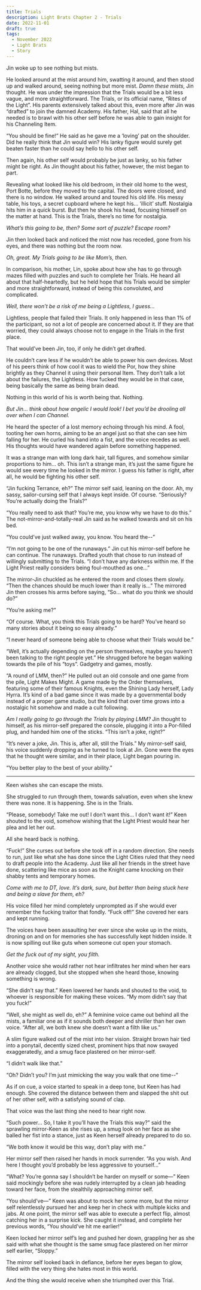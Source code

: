 ```yaml
---
title: Trials
description: Light Brats Chapter 2 - Trials
date: 2022-11-01
draft: true
tags:
  - November 2022
  - Light Brats
  - Story
---
```


Jin woke up to see nothing but mists.

He looked around at the mist around him, swatting it around, and then stood up and walked around, seeing nothing but more mist. *Damn these mists*, Jin thought. He was under the impression that the Trials would be a bit less vague, and more straightforward.
The Trials, or its official name, “Rites of the Light”. His parents extensively talked about this, even more after Jin was “drafted” to join the damned Academy. His father, Hal, said that all he needed is to brawl with his other self before he was able to gain insight for his Channeling Item.

“You should be fine!” He said as he gave me a ‘loving’ pat on the shoulder. Did he really think that Jin would win? His lanky figure would surely get beaten faster than he could say hello to his other self.

Then again, his other self would probably be just as lanky, so his father might be right. As Jin thought about his father, however, the mist began to part.

Revealing what looked like his old bedroom, in their old home to the west, Port Botte, before they moved to the capital. The doors were closed, and there is no window. He walked around and toured his old life. His messy table, his toys, a secret cupboard where he kept his… ‘illicit’ stuff. Nostalgia hits him in a quick burst. But then he shook his head, focusing himself on the matter at hand. This is the Trials, there’s no time for nostalgia.

*What’s this going to be, then? Some sort of puzzle? Escape room?*

Jin then looked back and noticed the mist now has receded, gone from his eyes, and there was nothing but the room now.

*Oh, great. My Trials going to be like Mom’s, then.*

In comparison, his mother, Lin, spoke about how she has to go through mazes filled with puzzles and such to complete her Trials. He heard all about that half-heartedly, but he held hope that his Trials would be simpler and more straightforward, instead of being this convoluted, and complicated.

*Well, there won’t be a risk of me being a Lightless, I guess…*

Lightless, people that failed their Trials. It only happened in less than 1% of the participant, so not a lot of people are concerned about it. If they are that worried, they could always choose not to engage in the Trials in the first place.

That would’ve been Jin, too, if only he didn’t get drafted.

He couldn’t care less if he wouldn’t be able to power his own devices. Most of his peers think of how cool it was to wield the Por, how they shine brightly as they Channel it using their personal Item. They don’t talk a lot about the failures, the Lightless. How fucked they would be in that case, being basically the same as being brain dead.

Nothing in this world of his is worth being that. Nothing.

*But Jin… think about how angelic I would look! I bet you’d be drooling all over when I can Channel.*

He heard the specter of a lost memory echoing through his mind. A fool, tooting her own horns, aiming to be an angel just so that she can see him falling for her. He curled his hand into a fist, and the voice recedes as well. His thoughts would have wandered again before something happened.

It was a strange man with long dark hair, tall figures, and somehow similar proportions to him… oh. This isn’t a strange man, it’s just the same figure he would see every time he looked in the mirror. I guess his father is right, after all, he would be fighting his other self.

“Jin fucking Terrance, eh?” The mirror self said, leaning on the door. Ah, my sassy, sailor-cursing self that I always kept inside. Of course. “Seriously? You’re actually doing the Trials?”

“You really need to ask that? You’re me, you know why we have to do this.” The not-mirror-and-totally-real Jin said as he walked towards and sit on his bed.

“You could’ve just walked away, you know. You heard the--”

“I’m not going to be one of the runaways.” Jin cut his mirror-self before he can continue. The runaways. Drafted youth that chose to run instead of willingly submitting to the Trials. “I don’t have any darkness within me. If the Light Priest really considers being foul-mouthed as one…”

The mirror-Jin chuckled as he entered the room and closes them slowly. “Then the chances should be much lower than it really is…” The mirrored Jin then crosses his arms before saying, “So… what do you think we should do?”

“You’re asking me?”

“Of course. What, you think this Trials going to be hard? You’ve heard so many stories about it being so easy already.”

“I never heard of someone being able to choose what their Trials would be.”

“Well, it’s actually depending on the person themselves, maybe you haven’t been talking to the right people yet.” He shrugged before he began walking towards the pile of his “toys”. Gadgetry and games, mostly. 

“A round of LMM, then?” He pulled out an old console and one game from the pile, Light Makes Might. A game made by the Order themselves, featuring some of their famous Knights, even the Shining Lady herself, Lady Hyrra. It’s kind of a bad game since it was made by a governmental body instead of a proper game studio, but the kind that over time grows into a nostalgic hit somehow and made a cult following.

*Am I really going to go through the Trials by playing LMM?* Jin thought to himself, as his mirror-self prepared the console, plugging it into a Por-filled plug, and handed him one of the sticks. “This isn’t a joke, right?”

“It’s never a joke, Jin. This is, after all, still the Trials.” My mirror-self said, his voice suddenly dropping as he turned to look at Jin. Gone were the eyes that he thought were similar, and in their place, Light began pouring in. 

“You better play to the best of your ability.”

-----

Keen wishes she can escape the mists.

She struggled to run through them, towards salvation, even when she knew there was none. It is happening. She is in the Trials.

“Please, somebody! Take me out! I don’t want this… I don’t want it!” Keen shouted to the void, somehow wishing that the Light Priest would hear her plea and let her out.

All she heard back is nothing.

“Fuck!” She curses out before she took off in a random direction. She needs to run, just like what she has done since the Light Cities ruled that they need to draft people into the Academy. Just like all her friends in the street have done, scattering like mice as soon as the Knight came knocking on their shabby tents and temporary homes.

*Come with me to DT, love. It’s dark, sure, but better than being stuck here and being a slave for them, eh?*

His voice filled her mind completely unprompted as if she would ever remember the fucking traitor that fondly. “Fuck off!” She covered her ears and kept running. 

The voices have been assaulting her ever since she woke up in the mists, droning on and on for memories she has successfully kept hidden inside. It is now spilling out like guts when someone cut open your stomach. 

*Get the fuck out of my sight, you filth.*

Another voice she would rather not hear infiltrates her mind when her ears are already clogged, but she stopped when she heard those, knowing something is wrong.

“She didn’t say that.” Keen lowered her hands and shouted to the void, to whoever is responsible for making these voices. “My mom didn’t say that you fuck!”

“Well, she might as well do, eh?” A feminine voice came out behind all the mists, a familiar one as if it sounds both deeper and shriller than her own voice. “After all, we both knew she doesn’t want a filth like us.”

A slim figure walked out of the mist into her vision. Straight brown hair tied into a ponytail, decently sized chest, prominent hips that now swayed exaggeratedly, and a smug face plastered on her mirror-self.

“I didn’t walk like that.”

“Oh? Didn’t you? I’m just mimicking the way you walk that one time--“

As if on cue, a voice started to speak in a deep tone, but Keen has had enough. She covered the distance between them and slapped the shit out of her other self, with a satisfying sound of clap.

That voice was the last thing she need to hear right now.

“Such power… So, I take it you’ll have the Trials this way?” said the sprawling mirror-Keen as she rises up, a smug look on her face as she balled her fist into a stance, just as Keen herself already prepared to do so.

“We both know it would be this way, don’t play with me.”

Her mirror self then raised her hands in mock surrender. “As you wish. And here I thought you’d probably be less aggressive to yourself…”

“What? You’re gonna say I shouldn’t be harder on myself or some—” Keen said mockingly before she was rudely interrupted by a clean jab heading toward her face, from the stealthily approaching mirror self. 

“You should’ve—” Keen was about to mock her some more, but the mirror self relentlessly pursued her and keep her in check with multiple kicks and jabs. At one point, the mirror self was able to execute a perfect flip, almost catching her in a surprise kick. She caught it instead, and complete her previous words, “You should’ve hit me earlier!”

Keen locked her mirror self’s leg and pushed her down, grappling her as she said with what she thought is the same smug face plastered on her mirror self earlier, “Sloppy.”

The mirror self looked back in defiance, before her eyes began to glow, filled with the very thing she hates most in this world.

And the thing she would receive when she triumphed over this Trial.